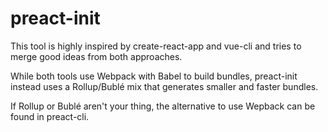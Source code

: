 # preact-init
This tool is highly inspired by create-react-app and vue-cli and tries to merge good ideas from both approaches.

While both tools use Webpack with Babel to build bundles, preact-init instead uses a Rollup/Bublé mix that generates smaller and faster bundles.

If Rollup or Bublé aren't your thing, the alternative to use Wepback can be found in preact-cli.
